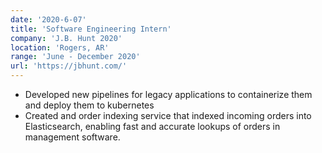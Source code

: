 ```yaml
---
date: '2020-6-07'
title: 'Software Engineering Intern'
company: 'J.B. Hunt 2020'
location: 'Rogers, AR'
range: 'June - December 2020'
url: 'https://jbhunt.com/'
---
```


- Developed new pipelines for legacy applications to containerize them and deploy them to kubernetes
- Created and order indexing service that indexed incoming orders into Elasticsearch, enabling fast and accurate lookups of orders in management software.
